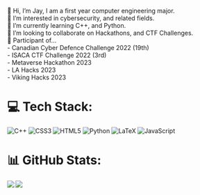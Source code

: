 👋 Hi, I’m Jay, I am a first year computer engineering major.<br>👀 I’m interested in cybersecurity, and related fields.<br>🌱 I’m currently learning C++, and Python.<br>💞️ I’m looking to collaborate on Hackathons, and CTF Challenges. <br>🔭 Participant of...<br> - Canadian Cyber Defence Challenge 2022 (19th)<br> - ISACA CTF Challenge 2022 (3rd)<br> - Metaverse Hackathon 2023<br> - LA Hacks 2023<br> - Viking Hacks 2023 
# 💻 Tech Stack:
![C++](https://img.shields.io/badge/c++-%2300599C.svg?style=for-the-badge&logo=c%2B%2B&logoColor=white) ![CSS3](https://img.shields.io/badge/css3-%231572B6.svg?style=for-the-badge&logo=css3&logoColor=white) ![HTML5](https://img.shields.io/badge/html5-%23E34F26.svg?style=for-the-badge&logo=html5&logoColor=white) ![Python](https://img.shields.io/badge/python-3670A0?style=for-the-badge&logo=python&logoColor=ffdd54) ![LaTeX](https://img.shields.io/badge/latex-%23008080.svg?style=for-the-badge&logo=latex&logoColor=white) ![JavaScript](https://img.shields.io/badge/javascript-%23323330.svg?style=for-the-badge&logo=javascript&logoColor=%23F7DF1E)
# 📊 GitHub Stats:

  <img align="left" src="https://github-readme-stats.vercel.app/api/top-langs/?username=kizum1&theme=tokyonight" />
 


 <img align="center" src="https://github-readme-stats.vercel.app/api?username=kizum1&show_icons=true&theme=tokyonight&line_height=27"/>
